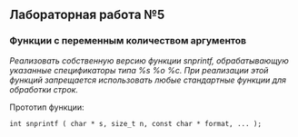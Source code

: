 ## Лабораторная работа №5
### Функции с переменным количеством аргументов

*Реализовать собственную версию функции snprintf, обрабатывающую указанные 
спецификаторы типа %s %o %c. При реализации этой функций запрещается использовать 
любые стандартные функции для обработки строк.*

Прототип функции:
```
int snprintf ( char * s, size_t n, const char * format, ... );
```
